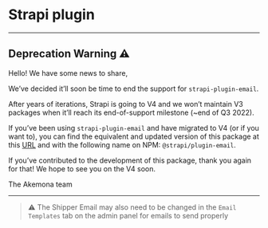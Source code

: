 # Strapi plugin

---

## Deprecation Warning :warning:

Hello! We have some news to share,

We’ve decided it’ll soon be time to end the support for `strapi-plugin-email`.

After years of iterations, Strapi is going to V4 and we won’t maintain V3 packages when it’ll reach its end-of-support milestone (~end of Q3 2022).

If you’ve been using `strapi-plugin-email` and have migrated to V4 (or if you want to), you can find the equivalent and updated version of this package at this [URL](https://github.com/strapi/strapi/tree/master/packages/core/email) and with the following name on NPM: `@strapi/plugin-email`.

If you’ve contributed to the development of this package, thank you again for that! We hope to see you on the V4 soon.

The Akemona team

---

> :warning: The Shipper Email may also need to be changed in the `Email Templates` tab on the admin panel for emails to send properly
